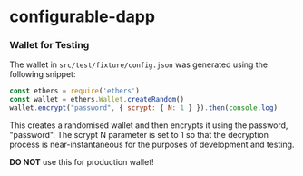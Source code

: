 # configurable-dapp



### Wallet for Testing

The wallet in `src/test/fixture/config.json` was generated using the following snippet:

```javascript
const ethers = require('ethers')
const wallet = ethers.Wallet.createRandom()
wallet.encrypt("password", { scrypt: { N: 1 } }).then(console.log)
```

This creates a randomised wallet and then encrypts it using the password, "password". The scrypt N parameter is set to 1 so that the decryption process is near-instantaneous for the purposes of development and testing.

**DO NOT** use this for production wallet! 